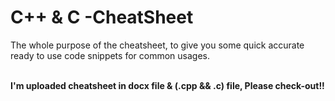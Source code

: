 # C++ & C -CheatSheet
The whole purpose of the cheatsheet, to give you some quick accurate ready to use code snippets for common usages.

<b><br>I'm uploaded cheatsheet in docx file & (.cpp && .c) file, Please check-out!!</br></b>
